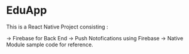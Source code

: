 # EduApp
This is a React Native Project consisting :

-> Firebase for Back End
-> Push Notofications using Firebase
-> Native Module sample code for reference.
